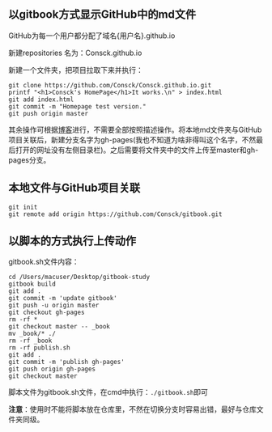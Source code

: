 ## 以gitbook方式显示GitHub中的md文件

GitHub为每一个用户都分配了域名{用户名}.github.io

新建repositories 名为：Consck.github.io

新建一个文件夹，把项目拉取下来并执行：

```
git clone https://github.com/Consck/Consck.github.io.git
printf "<h1>Consck's HomePage</h1>It works.\n" > index.html
git add index.html
git commit -m "Homepage test version."
git push origin master
```

其余操作可根据[博客](https://blog.csdn.net/ClassmateLin/article/details/104576708)进行，不需要全部按照描述操作。将本地md文件夹与GitHub项目关联后，新建分支名字为gh-pages(我也不知道为啥非得叫这个名字，不然最后打开的网址没有左侧目录栏)。之后需要将文件夹中的文件上传至master和gh-pages分支。

## 本地文件与GitHub项目关联

```
git init
git remote add origin https://github.com/Consck/gitbook.git
```

## 以脚本的方式执行上传动作

gitbook.sh文件内容：

```
cd /Users/macuser/Desktop/gitbook-study
gitbook build
git add .
git commit -m 'update gitbook'
git push -u origin master
git checkout gh-pages
rm -rf *
git checkout master -- _book
mv _book/* ./
rm -rf _book
rm -rf publish.sh
git add .
git commit -m 'publish gh-pages'
git push origin gh-pages
git checkout master
```

脚本文件为gitbook.sh文件，在cmd中执行：`./gitbook.sh`即可

**注意**：使用时不能将脚本放在仓库里，不然在切换分支时容易出错，最好与仓库文件夹同级。